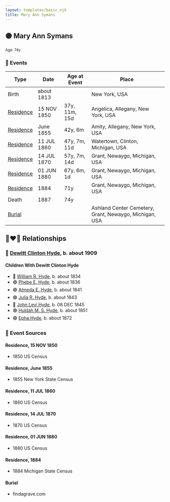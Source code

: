 ```yaml
---
layout: templates/basic.njk
title: Mary Ann Symans
---
```

## 🟣 Mary Ann Symans
<small>Age: 74y</small>

### 📆 Events

Type | Date | Age at Event | Place
------ | ------ | ------ | ------
Birth | about 1813 |  | New York, USA
[Residence](#event-event-0) | 15 NOV 1850 | 37y, 11m, 15d | Angelica, Allegany, New York, USA
[Residence](#event-event-1) | June 1855 | 42y, 6m | Amity, Allegany, New York, USA
[Residence](#event-event-2) | 11 JUL 1860 | 47y, 7m, 11d | Watertown, Clinton, Michigan, USA
[Residence](#event-event-3) | 14 JUL 1870 | 57y, 7m, 14d | Grant, Newaygo, Michigan, USA
[Residence](#event-event-4) | 01 JUN 1880 | 67y, 6m, 1d | Grant, Newaygo, Michigan, USA
[Residence](#event-event-5) | 1884 | 71y | Grant, Newaygo, Michigan, USA
Death | 1887 | 74y |
[Burial](#event-event-11) |  |  | Ashland Center Cemetery, Grant, Newaygo, Michigan, USA

## 👩‍❤️‍👨 Relationships

### 🔵 [Dewitt Clinton Hyde](/people/4/47530864), b. about 1909

#### Children With Dewitt Clinton Hyde
* 🔵 [William R. Hyde](/people/7/74402654), b. about 1834
* 🟣 [Phebe E. Hyde](/people/9/98714124), b. about 1836
* 🟣 [Almeda E. Hyde](/people/2/2442152), b. about 1841
* 🟣 [Julia R. Hyde](/people/7/76503971), b. about 1843
* 🔵 [John Levi Hyde](/people/2/23020300), b. 08 DEC 1845
* 🟣 [Huldah M. S. Hyde](/people/5/54800009), b. about 1851
* 🟣 [Epha Hyde](/people/1/12430664), b. about 1872
### 📰 Event Sources

#### <a id="event-event-0"></a> Residence, 15 NOV 1850
* 1850 US Census

#### <a id="event-event-1"></a> Residence, June 1855
* 1855 New York State Census

#### <a id="event-event-2"></a> Residence, 11 JUL 1860
* 1860 US Census

#### <a id="event-event-3"></a> Residence, 14 JUL 1870
* 1870 US Census

#### <a id="event-event-4"></a> Residence, 01 JUN 1880
* 1880 US Census

#### <a id="event-event-5"></a> Residence, 1884
* 1884 Michigan State Census

#### <a id="event-event-11"></a> Burial
* findagrave.com

